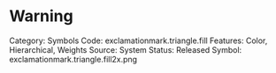 # Warning

Category: Symbols
Code: exclamationmark.triangle.fill
Features: Color, Hierarchical, Weights
Source: System
Status: Released
Symbol: exclamationmark.triangle.fill2x.png